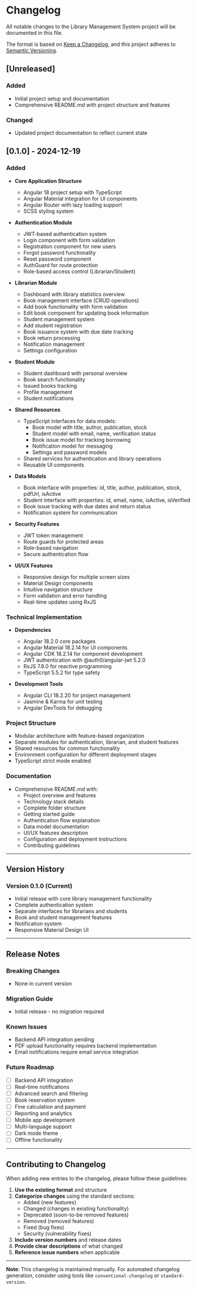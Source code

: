 # Changelog

All notable changes to the Library Management System project will be documented in this file.

The format is based on [Keep a Changelog](https://keepachangelog.com/en/1.0.0/),
and this project adheres to [Semantic Versioning](https://semver.org/spec/v2.0.0.html).

## [Unreleased]

### Added
- Initial project setup and documentation
- Comprehensive README.md with project structure and features

### Changed
- Updated project documentation to reflect current state

## [0.1.0] - 2024-12-19

### Added
- **Core Application Structure**
  - Angular 18 project setup with TypeScript
  - Angular Material integration for UI components
  - Angular Router with lazy loading support
  - SCSS styling system

- **Authentication Module**
  - JWT-based authentication system
  - Login component with form validation
  - Registration component for new users
  - Forgot password functionality
  - Reset password component
  - AuthGuard for route protection
  - Role-based access control (Librarian/Student)

- **Librarian Module**
  - Dashboard with library statistics overview
  - Book management interface (CRUD operations)
  - Add book functionality with form validation
  - Edit book component for updating book information
  - Student management system
  - Add student registration
  - Book issuance system with due date tracking
  - Book return processing
  - Notification management
  - Settings configuration

- **Student Module**
  - Student dashboard with personal overview
  - Book search functionality
  - Issued books tracking
  - Profile management
  - Student notifications

- **Shared Resources**
  - TypeScript interfaces for data models:
    - Book model with title, author, publication, stock
    - Student model with email, name, verification status
    - Book issue model for tracking borrowing
    - Notification model for messaging
    - Settings and password models
  - Shared services for authentication and library operations
  - Reusable UI components

- **Data Models**
  - Book interface with properties: id, title, author, publication, stock, pdfUrl, isActive
  - Student interface with properties: id, email, name, isActive, isVerified
  - Book issue tracking with due dates and return status
  - Notification system for communication

- **Security Features**
  - JWT token management
  - Route guards for protected areas
  - Role-based navigation
  - Secure authentication flow

- **UI/UX Features**
  - Responsive design for multiple screen sizes
  - Material Design components
  - Intuitive navigation structure
  - Form validation and error handling
  - Real-time updates using RxJS

### Technical Implementation
- **Dependencies**
  - Angular 18.2.0 core packages
  - Angular Material 18.2.14 for UI components
  - Angular CDK 18.2.14 for component development
  - JWT authentication with @auth0/angular-jwt 5.2.0
  - RxJS 7.8.0 for reactive programming
  - TypeScript 5.5.2 for type safety

- **Development Tools**
  - Angular CLI 18.2.20 for project management
  - Jasmine & Karma for unit testing
  - Angular DevTools for debugging

### Project Structure
- Modular architecture with feature-based organization
- Separate modules for authentication, librarian, and student features
- Shared resources for common functionality
- Environment configuration for different deployment stages
- TypeScript strict mode enabled

### Documentation
- Comprehensive README.md with:
  - Project overview and features
  - Technology stack details
  - Complete folder structure
  - Getting started guide
  - Authentication flow explanation
  - Data model documentation
  - UI/UX features description
  - Configuration and deployment instructions
  - Contributing guidelines

---

## Version History

### Version 0.1.0 (Current)
- Initial release with core library management functionality
- Complete authentication system
- Separate interfaces for librarians and students
- Book and student management features
- Notification system
- Responsive Material Design UI

---

## Release Notes

### Breaking Changes
- None in current version

### Migration Guide
- Initial release - no migration required

### Known Issues
- Backend API integration pending
- PDF upload functionality requires backend implementation
- Email notifications require email service integration

### Future Roadmap
- [ ] Backend API integration
- [ ] Real-time notifications
- [ ] Advanced search and filtering
- [ ] Book reservation system
- [ ] Fine calculation and payment
- [ ] Reporting and analytics
- [ ] Mobile app development
- [ ] Multi-language support
- [ ] Dark mode theme
- [ ] Offline functionality

---

## Contributing to Changelog

When adding new entries to the changelog, please follow these guidelines:

1. **Use the existing format** and structure
2. **Categorize changes** using the standard sections:
   - Added (new features)
   - Changed (changes in existing functionality)
   - Deprecated (soon-to-be removed features)
   - Removed (removed features)
   - Fixed (bug fixes)
   - Security (vulnerability fixes)
3. **Include version numbers** and release dates
4. **Provide clear descriptions** of what changed
5. **Reference issue numbers** when applicable

---

**Note**: This changelog is maintained manually. For automated changelog generation, consider using tools like `conventional-changelog` or `standard-version`. 
